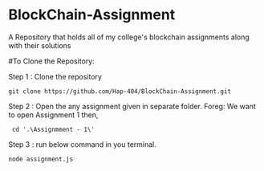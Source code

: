 # BlockChain-Assignment
A Repository that holds all of my college's blockchain assignments along with their solutions 

#To Clone the Repository:

Step 1 : Clone the repository

```
git clone https://github.com/Hap-404/BlockChain-Assignment.git
```
Step 2 : Open the any assignment given in separate folder.
Foreg: We want to open Assignment 1 then,
```
 cd '.\Assignmment - 1\'

```

Step 3 : run below command in you terminal.
```
node assignment.js
```
